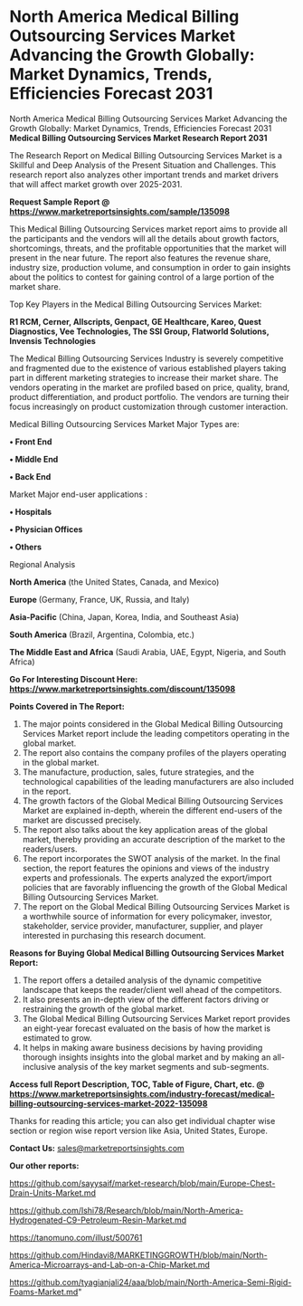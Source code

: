 # North America Medical Billing Outsourcing Services Market Advancing the Growth Globally: Market Dynamics, Trends, Efficiencies Forecast 2031
North America Medical Billing Outsourcing Services Market Advancing the Growth Globally: Market Dynamics, Trends, Efficiencies Forecast 2031
<strong>Medical Billing Outsourcing Services Market Research Report 2031</strong>

The Research Report on Medical Billing Outsourcing Services Market is a Skillful and Deep Analysis of the Present Situation and Challenges. This research report also analyzes other important trends and market drivers that will affect market growth over 2025-2031.

<strong>Request Sample Report @ <a href=https://www.marketreportsinsights.com/sample/135098>https://www.marketreportsinsights.com/sample/135098</a></strong>

This Medical Billing Outsourcing Services market report aims to provide all the participants and the vendors will all the details about growth factors, shortcomings, threats, and the profitable opportunities that the market will present in the near future. The report also features the revenue share, industry size, production volume, and consumption in order to gain insights about the politics to contest for gaining control of a large portion of the market share.

Top Key Players in the Medical Billing Outsourcing Services Market:

<strong>R1 RCM, Cerner, Allscripts, Genpact, GE Healthcare, Kareo, Quest Diagnostics, Vee Technologies, The SSI Group, Flatworld Solutions, Invensis Technologies</strong>

The Medical Billing Outsourcing Services Industry is severely competitive and fragmented due to the existence of various established players taking part in different marketing strategies to increase their market share. The vendors operating in the market are profiled based on price, quality, brand, product differentiation, and product portfolio. The vendors are turning their focus increasingly on product customization through customer interaction.

Medical Billing Outsourcing Services Market Major Types are:

<strong>• Front End

• Middle End

• Back End</strong>

Market Major end-user applications :

<strong>• Hospitals

• Physician Offices

• Others</strong>

Regional Analysis

</u><strong><b>North America</b></strong> (the United States, Canada, and Mexico)

<strong><b>Europe </b></strong>(Germany, France, UK, Russia, and Italy)

<strong><b>Asia-Pacific</b></strong> (China, Japan, Korea, India, and Southeast Asia)

<strong><b>South America</b></strong> (Brazil, Argentina, Colombia, etc.)

<strong><b>The Middle East and Africa</b></strong> (Saudi Arabia, UAE, Egypt, Nigeria, and South Africa)

<strong>Go For Interesting Discount Here: <a href=https://www.marketreportsinsights.com/discount/135098>https://www.marketreportsinsights.com/discount/135098</a></strong>

<strong>Points Covered in The Report:</strong>
<ol>
  <li>The major points considered in the Global Medical Billing Outsourcing Services Market report include the leading competitors operating in the global market.</li>
  <li>The report also contains the company profiles of the players operating in the global market.</li>
  <li>The manufacture, production, sales, future strategies, and the technological capabilities of the leading manufacturers are also included in the report.</li>
  <li>The growth factors of the Global Medical Billing Outsourcing Services Market are explained in-depth, wherein the different end-users of the market are discussed precisely.</li>
  <li>The report also talks about the key application areas of the global market, thereby providing an accurate description of the market to the readers/users.</li>
  <li>The report incorporates the SWOT analysis of the market. In the final section, the report features the opinions and views of the industry experts and professionals. The experts analyzed the export/import policies that are favorably influencing the growth of the Global Medical Billing Outsourcing Services Market.</li>
  <li>The report on the Global Medical Billing Outsourcing Services Market is a worthwhile source of information for every policymaker, investor, stakeholder, service provider, manufacturer, supplier, and player interested in purchasing this research document.</li>
</ol>
<strong>Reasons for Buying Global Medical Billing Outsourcing Services Market Report:</strong>

<ol>
  <li>The report offers a detailed analysis of the dynamic competitive landscape that keeps the reader/client well ahead of the competitors.</li>
  <li>It also presents an in-depth view of the different factors driving or restraining the growth of the global market.</li>
  <li>The Global Medical Billing Outsourcing Services Market report provides an eight-year forecast evaluated on the basis of how the market is estimated to grow.</li>
  <li>It helps in making aware business decisions by having providing thorough insights insights into the global market and by making an all-inclusive analysis of the key market segments and sub-segments.</li>
</ol>
<strong>Access full Report Description, TOC, Table of Figure, Chart, etc. @ <a href=https://www.marketreportsinsights.com/industry-forecast/medical-billing-outsourcing-services-market-2022-135098>https://www.marketreportsinsights.com/industry-forecast/medical-billing-outsourcing-services-market-2022-135098</a></strong>


Thanks for reading this article; you can also get individual chapter wise section or region wise report version like Asia, United States, Europe.

<strong>Contact Us:</strong>
sales@marketreportsinsights.com

<strong>Our other reports:</strong>

<a href=https://github.com/sayysaif/market-research/blob/main/Europe-Chest-Drain-Units-Market.md>https://github.com/sayysaif/market-research/blob/main/Europe-Chest-Drain-Units-Market.md</a>

<a href=https://github.com/Ishi78/Research/blob/main/North-America-Hydrogenated-C9-Petroleum-Resin-Market.md>https://github.com/Ishi78/Research/blob/main/North-America-Hydrogenated-C9-Petroleum-Resin-Market.md</a>

<a href=https://tanomuno.com/illust/500761>https://tanomuno.com/illust/500761</a>

<a href=https://github.com/Hindavi8/MARKETINGGROWTH/blob/main/North-America-Microarrays-and-Lab-on-a-Chip-Market.md>https://github.com/Hindavi8/MARKETINGGROWTH/blob/main/North-America-Microarrays-and-Lab-on-a-Chip-Market.md</a>

<a href=https://github.com/tyagianjali24/aaa/blob/main/North-America-Semi-Rigid-Foams-Market.md>https://github.com/tyagianjali24/aaa/blob/main/North-America-Semi-Rigid-Foams-Market.md</a>"

